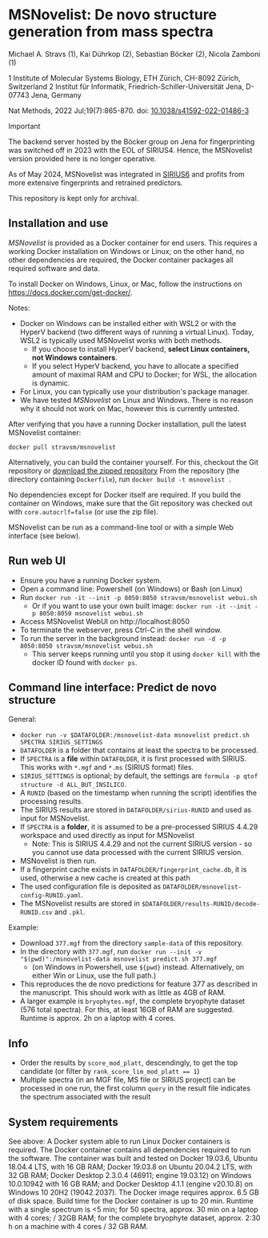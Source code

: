 # MSNovelist: De novo structure generation from mass spectra
Michael A. Stravs (1), Kai Dührkop (2), Sebastian Böcker (2), Nicola Zamboni (1)

1 Institute of Molecular Systems Biology, ETH Zürich, CH-8092 Zürich, Switzerland
2 Institut für Informatik, Friedrich-Schiller-Universität Jena, D-07743 Jena, Germany

Nat Methods, 2022 Jul;19(7):865-870. doi: [10.1038/s41592-022-01486-3](https://doi.org/10.1038/s41592-022-01486-3)

> [!IMPORTANT]  
> 
> The backend server hosted by the Böcker group on Jena for fingerprinting was switched off in 2023 with the EOL of SIRIUS4. Hence, the MSNovelist version provided here is no longer operative. 
>
> As of May 2024, MSNovelist was integrated in [SIRIUS6](https://github.com/sirius-ms/sirius/releases) and profits from more extensive fingerprints and retrained predictors.
> 
> This repository is kept only for archival.

## Installation and use

*MSNovelist* is provided as a Docker container for end users. This requires a working Docker installation on Windows or Linux; on the other hand, no other dependencies
 are required, the Docker container packages all required software and data.
 
To install Docker on Windows, Linux, or Mac, follow the instructions on https://docs.docker.com/get-docker/. 

Notes:
* Docker on Windows can be installed either with WSL2 or with the HyperV backend (two different ways of running a virtual Linux). Today, WSL2 is typically used 
MSNovelist works with both methods. 
  * If you choose to install HyperV backend, **select Linux containers, not Windows containers**. 
  * If you select HyperV backend, you have to allocate a specified amount of maximal RAM and CPU to Docker; for WSL, the allocation is dynamic.
* For Linux, you can typically use your distribution's package manager.
* We have tested *MSNovelist* on Linux and Windows. There is no reason why it should not work on Mac, however this is currently untested.

After verifying that you have a running Docker installation, pull the latest MSNovelist container:

`docker pull stravsm/msnovelist` 

Alternatively, you can build the container yourself. For this, checkout the Git repository or 
[download the zipped repository](https://github.com/meowcat/MSNovelist/archive/refs/heads/master.zip)
From the repository (the directory containing `Dockerfile`), run `docker build -t msnovelist .`

 No dependencies except  for Docker itself are required. If you build the container on Windows, 
 make sure that the Git repository was checked out with `core.autocrlf=false` (or use the zip file).

MSNovelist can be run as a command-line tool or with a simple Web interface (see below).

## Run web UI

* Ensure you have a running Docker system.
* Open a command line: Powershell (on Windows) or Bash (on Linux)
* Run `docker run -it --init -p 8050:8050 stravsm/msnovelist webui.sh`
  * Or if you want to use your own built image:  `docker run -it --init -p 8050:8050 msnovelist webui.sh`
* Access MSNovelist WebUI on http://localhost:8050
* To terminate the webserver, press Ctrl-C in the shell window.
* To run the server in the background instead: `docker run -d -p 8050:8050 stravsm/msnovelist webui.sh`
  * This server keeps running until you stop it using `docker kill` with the docker ID found with `docker ps`.
  
## Command line interface: Predict de novo structure

General:

* `docker run -v $DATAFOLDER:/msnovelist-data msnovelist predict.sh SPECTRA SIRIUS_SETTINGS`
* `DATAFOLDER` is a folder that contains at least the spectra to be processed.
* If `SPECTRA` is a **file** within `DATAFOLDER`, it is first processed with SIRIUS. This works with `*.mgf` and `*.ms` (SIRIUS format) files.
* `SIRIUS_SETTINGS` is optional; by default, the settings are `formula -p qtof structure -d ALL_BUT_INSILICO`.
* A `RUNID` (based on the timestamp when running the script) identifies the processing results.
* The SIRIUS results are stored in `DATAFOLDER/sirius-RUNID` and used as input for MSNovelist.
* If `SPECTRA` is a **folder**, it is assumed to be a pre-processed SIRIUS 4.4.29 workspace and used directly as input for MSNovelist
  * Note: This is SIRIUS 4.4.29 and not the current SIRIUS version - so you cannot use data processed with the current SIRIUS version.
* MSNovelist is then run. 
* If a fingerprint cache exists in `DATAFOLDER/fingerprint_cache.db`, it is used, otherwise a new cache is created at this path
* The used configuration file is deposited as `DATAFOLDER/msnovelist-config-RUNID.yaml`.
* The MSNovelist results are stored in `$DATAFOLDER/results-RUNID/decode-RUNID.csv` and `.pkl`.


Example:
* Download `377.mgf` from the directory `sample-data` of this repository.
* In the directory with `377.mgf`, run `docker run --init -v "$(pwd)":/msnovelist-data msnovelist predict.sh 377.mgf` 
  * (on Windows in Powershell, use `${pwd}` instead. Alternatively, on either Win or Linux, use the full path.)
* This reproduces the de novo predictions for feature 377 as described in the manuscript. This should work with as little as 4GB of RAM.
* A larger example is `bryophytes.mgf`, the complete bryophyte dataset (576 total spectra). For this, at least 16GB of RAM are suggested. Runtime is approx. 2h on a laptop with 4 cores.

## Info

* Order the results by `score_mod_platt`, descendingly, to get the top candidate (or filter by `rank_score_lim_mod_platt == 1`)
* Multiple spectra (in an MGF file, MS file or SIRIUS project) can be processed in one run, the first column `query` in the result file indicates the spectrum associated with the result

## System requirements

See above: A Docker system able to run Linux Docker containers is required. The Docker container contains all dependencies required to run the software. 
The container was built and tested on Docker 19.03.6, Ubuntu 18.04.4 LTS, with 16 GB RAM; Docker 19.03.8 on Ubuntu 20.04.2 LTS, with 32 GB RAM; 
 Docker Desktop 2.3.0.4 (46911; engine 19.03.12) on Windows 10.0.10942 with 16 GB RAM; and Docker Desktop 4.1.1 (engine v20.10.8) on Windows 10 20H2 (19042.2037).
  The Docker image requires approx. 6.5 GB of disk space.  Build time for the Docker container is up to 20 min. Runtime with a single spectrum is <5 min; 
  for 50 spectra, approx. 30 min on a laptop with 4 cores; / 32GB RAM; for the complete bryophyte dataset, approx. 2:30 h on a machine with 4 cores / 32 GB RAM.



 
